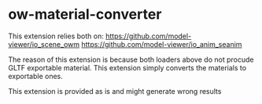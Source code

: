 # ow-material-converter

This extension relies both on:
https://github.com/model-viewer/io_scene_owm
https://github.com/model-viewer/io_anim_seanim

The reason of this extension is because both loaders above do not procude GLTF exportable material. This extension simply converts the materials to exportable ones.

This extension is provided as is and might generate wrong results

